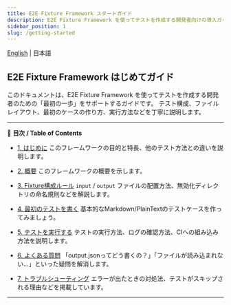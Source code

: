 ```yaml
---
title: E2E Fixture Framework スタートガイド
description: E2E Fixture Framework を使ってテストを作成する開発者向けの導入ガイドです。
sidebar_position: 1
slug: /getting-started
---
```


[English](./README.md) | 日本語

## E2E Fixture Framework はじめてガイド

このドキュメントは、E2E Fixture Framework を使ってテストを作成する開発者のための「最初の一歩」をサポートするガイドです。
テスト構成、ファイルレイアウト、最初のケースの作り方、実行方法などを丁寧に説明します。

---

📘 **目次 / Table of Contents**

- [1. はじめに](01-introduction.md)
  このフレームワークの目的と特長、他のテスト方法との違いを説明します。

- [2. 概要](02-overview.ja.md)
  このフレームワークの概要を示します。

- [3. Fixture構成ルール](03-fixture-layout.ja.md)
  `input` / `output` ファイルの配置方法、無効化ディレクトリの命名規則などを解説します。

- [4. 最初のテストを書く](04-writing-your-first-test.ja.md)
  基本的なMarkdown/PlainTextのテストケースを作ってみましょう。

- [5. テストを実行する](05-running-the-tests.ja.md)
  テストの実行方法、ログの確認方法、CIへの組み込み方法を説明します。

- [6. よくある質問](06-faq.ja.md)
  「output.jsonってどう書くの？」「ファイルが読み込まれない…」といった疑問を解消します。

- [7. トラブルシューティング](07-troubleshooting.ja.md)
  エラーが出たときの対処法、テストがスキップされる理由などを掲載しています。

---
